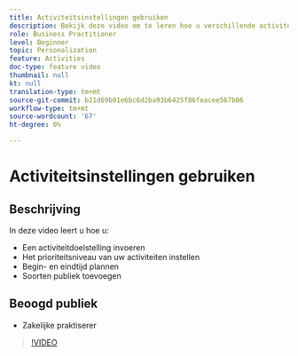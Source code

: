 ```yaml
---
title: Activiteitsinstellingen gebruiken
description: Bekijk deze video om te leren hoe u verschillende activiteitsinstellingen in Adobe Target kunt gebruiken, waaronder doelstellingen, prioriteitsniveaus, begin- en eindtijd en publiek.
role: Business Practitioner
level: Beginner
topic: Personalization
feature: Activities
doc-type: feature video
thumbnail: null
kt: null
translation-type: tm+mt
source-git-commit: b21d69b01e6bc6d2ba93b6425f86feacee567b06
workflow-type: tm+mt
source-wordcount: '67'
ht-degree: 0%

---
```



# Activiteitsinstellingen gebruiken

## Beschrijving

In deze video leert u hoe u:

* Een activiteitdoelstelling invoeren
* Het prioriteitsniveau van uw activiteiten instellen
* Begin- en eindtijd plannen
* Soorten publiek toevoegen

## Beoogd publiek

* Zakelijke praktiserer

>[!VIDEO](https://video.tv.adobe.com/v/17381/?quality=12)